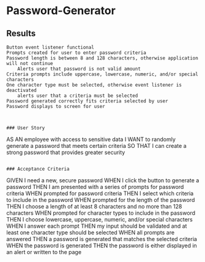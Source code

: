 # Password-Generator

## Results

```
Button event listener functional
Prompts created for user to enter password criteria
Password length is between 8 and 128 characters, otherwise application will not continue
    Alerts user that password is not valid amount
Criteria prompts include uppercase, lowercase, numeric, and/or special characters
One character type must be selected, otherwise event listener is deactivated
    alerts user that a criteria must be selected
Password generated correctly fits criteria selected by user
Password displays to screen for user



### User Story

```
AS AN employee with access to sensitive data
I WANT to randomly generate a password that meets certain criteria
SO THAT I can create a strong password that provides greater security
```

### Acceptance Criteria

```
GIVEN I need a new, secure password
WHEN I click the button to generate a password
THEN I am presented with a series of prompts for password criteria
WHEN prompted for password criteria
THEN I select which criteria to include in the password
WHEN prompted for the length of the password
THEN I choose a length of at least 8 characters and no more than 128 characters
WHEN prompted for character types to include in the password
THEN I choose lowercase, uppercase, numeric, and/or special characters
WHEN I answer each prompt
THEN my input should be validated and at least one character type should be selected
WHEN all prompts are answered
THEN a password is generated that matches the selected criteria
WHEN the password is generated
THEN the password is either displayed in an alert or written to the page

